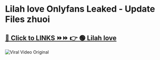 
 # Lilah love Onlyfans Leaked - Update Files zhuoi

## <h2><a href="https://clipsfans.com/Lilah_love&ref=git">🔗 Click to LINKS ⏩⏩ 👉 🟢 Lilah love </a></h2>

<a href="https://clipsfans.com/Lilah_love&ref=git" rel="nofollow" data-target="animated-image.originalLink"><img src="https://i.ibb.co.com/xMMVF88/686577567.gif" alt="Viral Video Original" style="max-width: 100%; display: inline-block;" data-target="animated-image.originalImage"></a>

